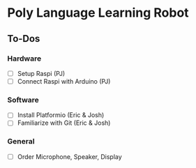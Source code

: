 # Poly Language Learning Robot

## To-Dos

### Hardware
- [ ] Setup Raspi (PJ)
- [ ] Connect Raspi with Arduino (PJ)

### Software
- [ ] Install Platformio (Eric & Josh)
- [ ] Familiarize with Git (Eric & Josh)

### General
- [ ] Order Microphone, Speaker, Display
